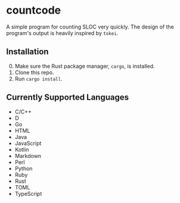 # countcode

A simple program for counting SLOC very quickly. The design of the program's output is heavily inspired by `tokei`.

## Installation

0. Make sure the Rust package manager, `cargo`, is installed.
1. Clone this repo.
2. Run `cargo install`.

## Currently Supported Languages

* C/C++
* D
* Go
* HTML
* Java
* JavaScript
* Kotlin
* Markdown
* Perl
* Python
* Ruby
* Rust
* TOML
* TypeScript

